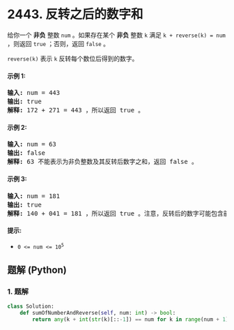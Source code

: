 # 2443. 反转之后的数字和
给你一个 **非负** 整数 `num` 。如果存在某个 **非负** 整数 `k` 满足 `k + reverse(k) = num`  ，则返回 `true` ；否则，返回 `false` 。

`reverse(k)` 表示 `k` 反转每个数位后得到的数字。

#### 示例 1:
<pre>
<strong>输入:</strong> num = 443
<strong>输出:</strong> true
<strong>解释:</strong> 172 + 271 = 443 ，所以返回 true 。
</pre>

#### 示例 2:
<pre>
<strong>输入:</strong> num = 63
<strong>输出:</strong> false
<strong>解释:</strong> 63 不能表示为非负整数及其反转后数字之和，返回 false 。
</pre>

#### 示例 3:
<pre>
<strong>输入:</strong> num = 181
<strong>输出:</strong> true
<strong>解释:</strong> 140 + 041 = 181 ，所以返回 true 。注意，反转后的数字可能包含前导零。
</pre>

#### 提示:
* <code>0 <= num <= 10<sup>5</sup></code>

## 题解 (Python)

### 1. 题解
```Python
class Solution:
    def sumOfNumberAndReverse(self, num: int) -> bool:
        return any(k + int(str(k)[::-1]) == num for k in range(num + 1))
```
